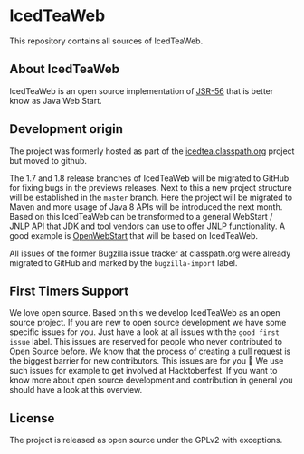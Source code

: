 # IcedTeaWeb
This repository contains all sources of IcedTeaWeb. 

## About IcedTeaWeb
IcedTeaWeb is an open source implementation of [JSR-56](http://www.jcp.org/en/jsr/detail?id=56) that is better know as Java Web Start.

## Development origin
The project was formerly hosted as part of the [icedtea.classpath.org](https://icedtea.classpath.org) project but moved to github.

The 1.7 and 1.8 release branches of IcedTeaWeb will be migrated to GitHub for fixing bugs in the previews releases.
Next to this a new project structure will be established in the `master` branch.
Here the project will be migrated to Maven and more usage of Java 8 APIs will be introduced the next month.
Based on this IcedTeaWeb can be transformed to a general WebStart / JNLP API that JDK and tool vendors can use to offer JNLP functionality.
A good example is [OpenWebStart](https://dev.karakun.com/webstart/) that will be based on IcedTeaWeb.

All issues of the former Bugzilla issue tracker at classpath.org were already migrated to GitHub and marked by the `bugzilla-import` label.

## First Timers Support
We love open source. Based on this we develop IcedTeaWeb as an open source project.
If you are new to open source development we have some specific issues for you.
Just have a look at all issues with the `good first issue` label.
This issues are reserved for people who never contributed to Open Source before.
We know that the process of creating a pull request is the biggest barrier for new contributors.
This issues are for you 💝 We use such issues for example to get involved at Hacktoberfest.
If you want to know more about open source development and contribution in general you should have a look at this overview.

## License
The project is released as open source under the GPLv2 with exceptions.
